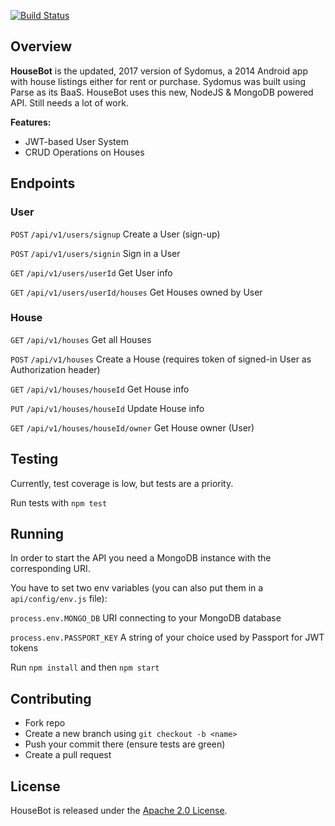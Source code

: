 [![Build Status](https://travis-ci.org/sotirelisc/housebot-api.svg?branch=master)](https://travis-ci.org/sotirelisc/housebot-api)

## Overview

**HouseBot** is the updated, 2017 version of Sydomus, a 2014 Android app with house listings either for rent or purchase.
Sydomus was built using Parse as its BaaS. HouseBot uses this new, NodeJS & MongoDB powered API. Still needs a lot of work.

**Features:**
- JWT-based User System
- CRUD Operations on Houses

## Endpoints

### User

```POST``` ```/api/v1/users/signup``` Create a User (sign-up)

```POST``` ```/api/v1/users/signin``` Sign in a User

```GET``` ```/api/v1/users/userId``` Get User info

```GET``` ```/api/v1/users/userId/houses``` Get Houses owned by User

### House

```GET``` ```/api/v1/houses``` Get all Houses

```POST``` ```/api/v1/houses``` Create a House (requires token of signed-in User as Authorization header)

```GET``` ```/api/v1/houses/houseId``` Get House info

```PUT``` ```/api/v1/houses/houseId``` Update House info

```GET``` ```/api/v1/houses/houseId/owner``` Get House owner (User)

## Testing

Currently, test coverage is low, but tests are a priority.

Run tests with ```npm test```

## Running

In order to start the API you need a MongoDB instance with the corresponding URI.

You have to set two env variables (you can also put them in a ```api/config/env.js``` file):

```process.env.MONGO_DB``` URI connecting to your MongoDB database

```process.env.PASSPORT_KEY``` A string of your choice used by Passport for JWT tokens


Run ```npm install``` and then ```npm start```

## Contributing

- Fork repo
- Create a new branch using ```git checkout -b <name>```
- Push your commit there (ensure tests are green)
- Create a pull request

## License

HouseBot is released under the [Apache 2.0 License](https://opensource.org/licenses/Apache-2.0).

